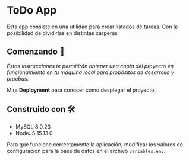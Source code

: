 # ToDo App

Esta app consiste en una utilidad para crear listados de tareas. Con la posibilidad de dividirlas en distintas carperas

## Comenzando 🚀

_Estas instrucciones te permitirán obtener una copia del proyecto en funcionamiento en tu máquina local para propósitos de desarrollo y pruebas._

Mira **Deployment** para conocer como desplegar el proyecto.

## Construido con 🛠️

* MySQL 8.0.23
* NodeJS 15.13.0

Para que funcione correctamente la aplicación, modificar los valores de configuracion para la base de datos en el archivo `variables.env`.

